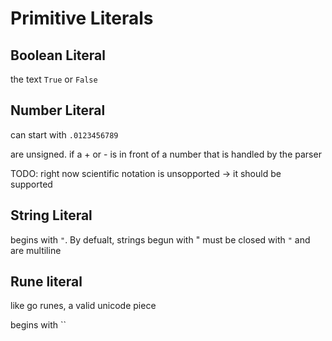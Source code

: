 
# Primitive Literals

## Boolean Literal

the text `True` or `False`

## Number Literal
can start with `.0123456789`

are unsigned. if a + or - is in front of a number that is handled by the parser

TODO: right now scientific notation is unsopported -> it should be supported

## String Literal

begins with `"`. By defualt, strings begun with " must be closed with `"` and are multiline

## Rune literal
like go runes, a valid unicode piece

begins with ``




